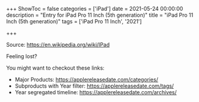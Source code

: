 +++
ShowToc = false
categories = ['iPad']
date = 2021-05-24 00:00:00
description = "Entry for iPad Pro 11 Inch (5th generation)"
title = "iPad Pro 11 Inch (5th generation)"
tags = ['iPad Pro 11 Inch', '2021']

+++

Source: https://en.wikipedia.org/wiki/IPad

Feeling lost?

You might want to checkout these links:
- Major Products: https://applereleasedate.com/categories/
- Subproducts with Year filter: https://applereleasedate.com/tags/
- Year segregated timeline: https://applereleasedate.com/archives/

